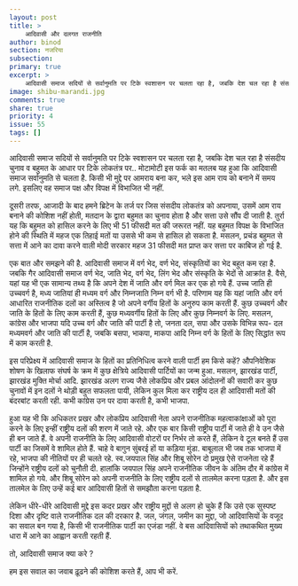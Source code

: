 ```yaml
---
layout: post
title: >
    आदिवासी और दलगत राजनीति
author: binod
section: नजरिया
subsection:
primary: true
excerpt: >
    आदिवासी समाज सदियों से सर्वानुमति पर टिके स्वशासन पर चलता रहा है, जबकि देश चल रहा है संसदीय चुनाव व बहुमत के आधार पर टिके लोकतंत्र पर.. मोटामोटी इस फर्क का मतलब यह हुआ कि आदिवासी समाज सर्वानुमति से चलता है. किसी भी मुद्दे पर आमराय बना कर, भले इस आम राय को बनाने में समय लगे. इसलिए वह समाज पक्ष और विपक्ष में विभाजित भी नहीं.
image: shibu-marandi.jpg
comments: true
share: true
priority: 4
issue: 55
tags: []
---
```


आदिवासी समाज सदियों से सर्वानुमति पर टिके स्वशासन पर चलता रहा है, जबकि देश चल रहा है संसदीय चुनाव व बहुमत के आधार पर टिके लोकतंत्र पर.. मोटामोटी इस फर्क का मतलब यह हुआ कि आदिवासी समाज सर्वानुमति से चलता है. किसी भी मुद्दे पर आमराय बना कर, भले इस आम राय को बनाने में समय लगे. इसलिए वह समाज पक्ष और विपक्ष में विभाजित भी नहीं.

दूसरी तरफ, आजादी के बाद हमने ब्रिटेन के तर्ज पर जिस संसदीय लोकतंत्र को अपनाया, उसमें आम राय बनाने की कोशिश नहीं होती, मतदान के द्वारा बहुमत का चुनाव होता है और सत्ता उसे सौंप दी जाती है. तुर्रा यह कि बहुमत को हासिल करने के लिए भी 51 फीसदी मत की जरूरत नहीं. यह बहुमत विपक्ष के विभाजित होने की स्थिति में महज एक तिहाई मतों या उससे भी कम से हासिल हो सकता है. मसलन, प्रचंड बहुमत से सत्ता में आने का दावा करने वाली मोदी सरकार महज 31 फीसदी मत प्राप्त कर सत्ता पर काबिज हो गई है.

एक बात और समझने की है. आदिवासी समाज में वर्ग भेद, वर्ण भेद, संस्कृतियों का भेद बहुत कम रहा है. जबकि गैर आदिवासी समाज वर्ण भेद, जाति भेद, वर्ग भेद, लिंग भेद और संस्कृति के भेदों से आक्रांत है. वैसे, यहां यह भी एक सामान्य तथ्य है कि अपने देश में जाति और वर्ग मिल कर एक हो गये हैं. उच्च जाति ही उच्चवर्ग है, मध्य जातियां ही मध्यम वर्ग और निम्नजाति निम्न वर्ग भी है.  परिणाम यह कि यहां जाति और वर्ग आधारित राजनीतिक दलों का अस्तित्व है जो अपने वर्गीय हितों के अनुरुप काम करती हैं. कुछ उच्चवर्ग और जाति के हितों के लिए काम करती हैं, कुछ मध्यवर्गीय हितों के लिए और कुछ निम्नवर्ग के लिए. मसलन, कांग्रेस और भाजपा यदि उच्च वर्ग और जाति की पार्टी है तो, जनता दल, सपा और उसके विभिन्न रूप- दल मध्यमवर्ग और जाति की पार्टी है, जबकि बसपा, भाकपा, माकपा आदि निम्न वर्ग के हितों के लिए सिद्धांत रूप में काम करती है.

इस परिप्रेक्ष्य में आदिवासी समाज के हितों का प्रतिनिधित्व करने वाली पार्टी हम किसे कहें? औपनिवेशिक शोषण के खिलाफ संघर्ष के क्रम में कुछ क्षेत्रिये आदिवासी पार्टियों का जन्म हुआ. मसलन, झारखंड पार्टी, झारखंड मुक्ति मोर्चा आदि. झारखंड अलग राज्य जैसे लोकप्रिय और प्रबल आंदोलनों की सवारी कर कुछ चुनावों में इन दलों ने थोड़ी बहुत सफलता पायी, लेकिन कुल मिला कर राष्ट्रीय दल ही आदिवासी मतों की बंदरबांट करती रही. कभी कांग्रेस उन पर दावा करती है, कभी भाजपा.

हुआ यह भी कि अधिकतर प्रखर और लोकप्रिय आदिवासी नेता अपने राजनीतिक महत्वाकांक्षाओं को पूरा करने के लिए इन्हीं राष्ट्रीय दलों की शरण में जाते रहे. और एक बार किसी राष्ट्रीय पार्टी में जाते ही वे उन जैसे ही बन जाते हैं. वे अपनी राजनीति के लिए आदिवासी वोटरों पर निर्भर तो करते हैं, लेकिन वे टूल बनते हैं उस पार्टी का जिसमें वे शामिल होते हैं. चाहे वे बागुन सुंबरई हों या कड़िया मुंडा. बाबूलाल भी जब तक भाजपा में रहे, भाजपा की नीतियों पर ही चलते रहे. स्व.जयपाल सिंह और शिबू सोरेन दो प्रमुख ऐसे राजनेता रहे हैं जिन्होंने राष्ट्रीय दलों को चुनौती दी. हालांकि जयपाल सिंह अपने राजनीतिक जीवन के अंतिम दौर में कांग्रेस में शामिल हो गये. और शिबू सोरेन को अपनी राजनीति के लिए राष्ट्रीय दलों से तालमेल करना पड़ता है. और इस तालमेल के लिए उन्हें कई बार आदिवासी हितों से समझौता करना पड़ता है.

लेकिन धीरे-धीरे आदिवासी मुद्दे इस कदर प्रखर और राष्ट्रीय मुद्दों से अलग हो चुके हैं कि उसे एक सुस्पष्ट दिशा और दृष्टि वाले राजनीतिक दल की दरकार है. जल, जंगल, जमीन का मुद्दा, जो आदिवासियों के वजूद का सवाल बन गया है, किसी भी राजनीतिक पार्टी का एजंडा नहीं. वे बस आदिवासियों को तथाकथित मुख्य धारा में आने का आह्वान करती रहती हैं.

तो, आदिवासी समाज क्या करे ?

हम इस सवाल का जवाब ढ़ूढने की कोशिश करते हैं, आप भी करें.